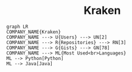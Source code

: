 <h1 align="center">Kraken</h1>

```mermaid
graph LR
COMPANY_NAME{Kraken}
COMPANY_NAME ---> U{Users} ---> UN[2]
COMPANY_NAME ---> R{Repositories} ---> RN[3]
COMPANY_NAME ---> G{Gists} ---> GN[78]
COMPANY_NAME ---> ML{Most Used<br>Languages}
ML --> Python[Python]
ML --> Java[Java]
```
